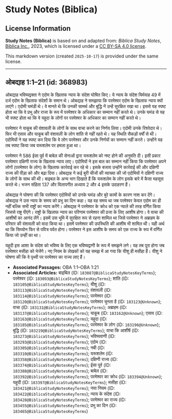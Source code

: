 # Study Notes (Biblica)

## License Information

**Study Notes (Biblica)** is based on and adapted from: _Biblica Study Notes_, [Biblica Inc.](https://www.biblica.com/), 2023, which is licensed under a [CC BY-SA 4.0 license](https://creativecommons.org/licenses/by-sa/4.0/legalcode.en).

This markdown version (created `2025-10-17`) is provided under the same license.



--------------------------------

## ओबद्याह 1:1–21 (id: 368983)

ओबद्याह भविष्यद्वक्ता ने एदोम के खिलाफ न्याय के संदेश घोषित किए। ये न्याय के संदेश यिर्मयाह 49 में दर्ज एदोम के खिलाफ संदेशों के समान थे। ओबद्याह ने समझाया कि परमेश्वर एदोम के खिलाफ न्याय क्यों लाएंगे। एदोमी घमंडी थे। वे मानते थे कि उनकी सामर्थ और बुद्धि नें उन्हें सुरक्षित रखा था। इससे यह स्पष्ट होता था कि वे प्रभु और राजा के रूप में परमेश्वर के अधिकार का सम्मान नहीं करते थे। उनके घमंड से यह भी स्पष्ट होता था कि वे यहूदा के लोगों पर परमेश्वर के अधिकार का सम्मान नहीं करते थे।

परमेश्वर ने याकूब की वंशावली के लोगों के साथ वाचा करने का निर्णय लिया। एदोमी उनके रिश्तेदार थे। फिर भी एसाव और याकूब की वंशावली के लोग शांति से नहीं रहते थे। यह स्थिति सैकड़ों वर्षों से थी। एदोमियों ने यह स्पष्ट कर दिया कि वे लोग परमेश्वर और उनके निर्णयों का सम्मान नहीं करते। उन्होंने यह तब स्पष्ट किया जब यरूशलेम पर हमला हुआ था।

परमेश्वर ने 586 ईसा पूर्व में बाबेल की सेनाओं द्वारा यरूशलेम को नष्ट होने की अनुमति दी। इसी प्रकार परमेश्वर दक्षिणी राज्य के खिलाफ न्याय लाए। एदोमियों ने इस बात का सम्मान नहीं किया कि परमेश्वर अपने लोगों (परमेश्वर के लोग) के खिलाफ कार्रवाई कर रहे थे। इसके बजाय उन्होंने कार्रवाई की और दक्षिणी राज्य की पीड़ा को और बढ़ा दिया। ओबद्याह ने कई बुरी चीजों की व्याख्या की जो एदोमियों ने दक्षिणी राज्य के लोगों के साथ की थी। बाइबल के अन्य भाग दिखाते हैं कि यरूशलेम के लोग इसके बारे में कैसा महसूस करते थे। भजन संहिता 137 और विलापगीत अध्याय 2 और 4 इसके उदाहरण हैं।

ओबद्याह ने घोषणा की कि परमेश्वर एदोमियों को उनके घमंड और बुरे कामों के कारण नाश कर देंगे। ओबद्याह ने उस न्याय के समय को प्रभु का दिन कहा। यह वह समय था जब परमेश्वर केवल एदोम का ही नहीं बल्कि सभी राष्ट्रों का न्याय करेंगे। ओबद्याह ने परमेश्वर के क्रोध को एक प्याले की तरह वर्णित किया जिससे राष्ट्र पीएंगे। राष्ट्रों के खिलाफ न्याय का परिणाम परमेश्वर की प्रजा के लिए आशीष होगा। वे वाचा की आशीषों का आनंद लेंगे। इसमें उस भूमि में सुरक्षित रूप से रहना शामिल था जिसे परमेश्वर ने अब्राहम के परिवार की वंशावली को वादा किया था। इसमें परमेश्वर की उपस्थिति की आशीष भी शामिल थी। यही अर्थ था कि सिय्योन फिर से पवित्र पर्वत होगा। परमेश्वर ने इस आशीष के समय को एक राज्य के रूप में वर्णित किया जो उन्हीं का था।

यहूदी इस आशा के संदेश को भविष्य के लिए एक भविष्यद्वाणी के रूप में समझने लगे। यह तब पूरा होगा जब परमेश्वर मसीहा को भेजेंगे। नए नियम के लेखकों को यह समझ में आ गया कि यीशु ही मसीहा हैं। यीशु ने घोषणा की कि वे पृथ्वी पर परमेश्वर का राज्य लाए हैं।

* **Associated Passages:** OBA 1:1–OBA 1:21
* **Associated Articles:** बाइबिल (ID: `183087@BiblicaStudyNotesKeyTerms`); परमेश्वर (ID: `183093@BiblicaStudyNotesKeyTerms`); शांति (ID: `183105@BiblicaStudyNotesKeyTerms`); यीशु  (ID: `183113@BiblicaStudyNotesKeyTerms`); वंशावली  (ID: `183114@BiblicaStudyNotesKeyTerms`); परमेश्वर (ID: `183120@BiblicaStudyNotesKeyTerms`); परमेश्वर चुनता है (ID: `183123@Unknown`); वाचा (ID: `183131@BiblicaStudyNotesKeyTerms`); अब्राहम (ID: `183137@BiblicaStudyNotesKeyTerms`); याकूब  (ID: `183162@Unknown`); एसाव (ID: `183163@BiblicaStudyNotesKeyTerms`); यहूदा (ID: `183185@BiblicaStudyNotesKeyTerms`); परमेश्वर के लोग  (ID: `183196@Unknown`); बुद्धि (ID: `183219@BiblicaStudyNotesKeyTerms`); वाचा कि आशीषें (ID: `183273@BiblicaStudyNotesKeyTerms`); भविष्यवाणी (ID: `183293@BiblicaStudyNotesKeyTerms`); एदोम (ID: `183305@BiblicaStudyNotesKeyTerms`); नबी (ID: `183310@BiblicaStudyNotesKeyTerms`); यरूशलेम (ID: `183358@BiblicaStudyNotesKeyTerms`); दक्षिणी राज्य (ID: `183374@BiblicaStudyNotesKeyTerms`); ईसा पूर्व (ID: `183388@BiblicaStudyNotesKeyTerms`); बाबेल  (ID: `183392@BiblicaStudyNotesKeyTerms`); परमेश्वर का क्रोध  (ID: `183394@Unknown`); यहूदी (ID: `183397@BiblicaStudyNotesKeyTerms`); मसीहा (ID: `183421@BiblicaStudyNotesKeyTerms`); नया नियम (ID: `183422@BiblicaStudyNotesKeyTerms`); न्याय के संदेश (ID: `183428@BiblicaStudyNotesKeyTerms`); परमेश्वर का राज्य (ID: `183455@BiblicaStudyNotesKeyTerms`); प्रभु का दिन (ID: `183465@BiblicaStudyNotesKeyTerms`)

